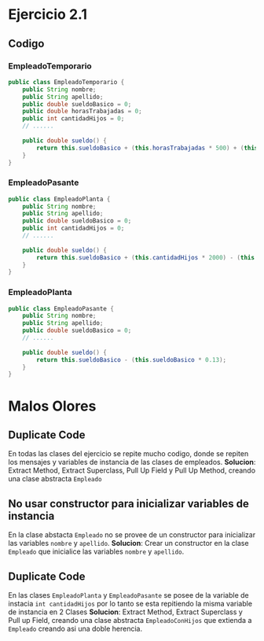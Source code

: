 # Ejercicio 2.1

## Codigo
### EmpleadoTemporario
```java
public class EmpleadoTemporario {
    public String nombre;
    public String apellido;
    public double sueldoBasico = 0;
    public double horasTrabajadas = 0;
    public int cantidadHijos = 0;
    // ......
    
    public double sueldo() {
        return this.sueldoBasico + (this.horasTrabajadas * 500) + (this.cantidadHijos * 1000) - (this.sueldoBasico * 0.13);
    }
}
```

### EmpleadoPasante
```java
public class EmpleadoPlanta {
    public String nombre;
    public String apellido;
    public double sueldoBasico = 0;
    public int cantidadHijos = 0;
    // ......
    
    public double sueldo() {
        return this.sueldoBasico + (this.cantidadHijos * 2000) - (this.sueldoBasico * 0.13);
    }
}
```

### EmpleadoPlanta
```java
public class EmpleadoPasante {
    public String nombre;
    public String apellido;
    public double sueldoBasico = 0;
    // ......
    
    public double sueldo() {
        return this.sueldoBasico - (this.sueldoBasico * 0.13);
    }
}
```

# Malos Olores

## Duplicate Code
En todas las clases del ejercicio se repite mucho codigo, donde se repiten los mensajes y variables de instancia de las clases de empleados.
**Solucion**: Extract Method, Extract Superclass, Pull Up Field y Pull Up Method, creando una clase abstracta `Empleado`

## No usar constructor para inicializar variables de instancia
En la clase abstacta `Empleado` no se provee de un constructor para inicializar las variables `nombre` y `apellido`.
**Solucion**: Crear un constructor en la clase `Empleado` que inicialice las variables `nombre` y `apellido`.

## Duplicate Code
En las clases `EmpleadoPlanta` y `EmpleadoPasante` se posee de la variable de instacia `int cantidadHijos` por lo tanto se esta repitiendo la misma variable de instancia en 2 Clases
**Solucion**: Extract Method, Extract Superclass y Pull up Field, creando una clase abstracta `EmpleadoConHijos` que extienda a `Empleado` creando asi una doble herencia.


